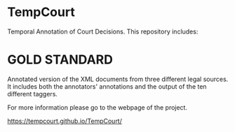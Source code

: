 # TempCourt
Temporal Annotation of Court Decisions. This repository includes:

# GOLD STANDARD
Annotated version of the XML documents from three different legal sources. It includes both the annotators' annotations and the output of the ten different taggers.

For more information please go to the webpage of the project.

https://tempcourt.github.io/TempCourt/
